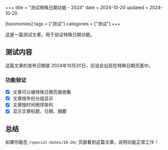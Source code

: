 +++
title = "测试特殊日期功能 - 2024"
date = 2024-10-20
updated = 2024-10-20

[taxonomies]
tags = ["测试"]
categories = ["测试"]
+++

这是一篇测试文章，用于验证特殊日期功能。

<!-- more -->

## 测试内容

这篇文章的发布日期是 2024年10月20日，应该会出现在特殊日期页面中。

### 功能验证

- [x] 文章可以被特殊日期页面收集
- [x] 文章按年份分组显示
- [x] 文章按时间倒序排列
- [x] 显示文章标题、日期、摘要

## 总结

如果你能在 `/special-dates/10-20/` 页面看到这篇文章，说明功能正常工作！

